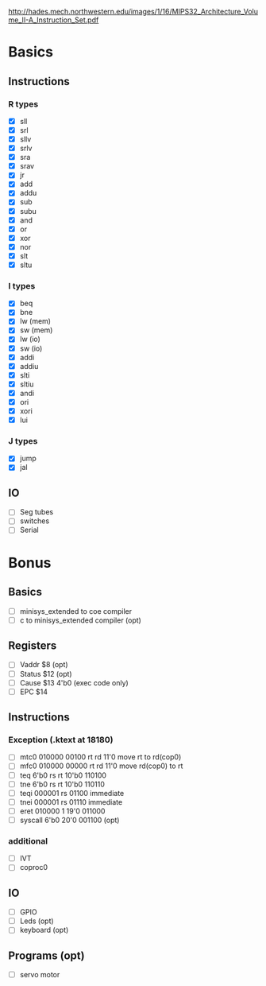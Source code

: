 http://hades.mech.northwestern.edu/images/1/16/MIPS32_Architecture_Volume_II-A_Instruction_Set.pdf

# Basics
## Instructions
### R types
- [x] sll
- [x] srl
- [x] sllv
- [x] srlv
- [x] sra
- [x] srav
- [x] jr
- [x] add
- [x] addu
- [x] sub
- [x] subu
- [x] and
- [x] or
- [x] xor
- [x] nor
- [x] slt
- [x] sltu

### I types
- [x] beq
- [x] bne
- [x] lw (mem)
- [x] sw (mem)
- [x] lw (io)
- [x] sw (io)
- [x] addi
- [x] addiu
- [x] slti
- [x] sltiu
- [x] andi
- [x] ori
- [x] xori
- [x] lui

### J types
- [x] jump
- [x] jal

## IO
- [ ] Seg tubes
- [ ] switches
- [ ] Serial
  
# Bonus

## Basics
- [ ] minisys_extended to coe compiler
- [ ] c to minisys_extended compiler (opt)

## Registers
- [ ] Vaddr $8 (opt)
- [ ] Status $12 (opt)
- [ ] Cause $13 4'b0 (exec code only)
- [ ] EPC $14

## Instructions

### Exception (.ktext at 18180)
- [ ] mtc0 010000 00100 rt rd 11'0 move rt to rd(cop0)
- [ ] mfc0 010000 00000 rt rd 11'0 move rd(cop0) to rt
- [ ] teq 6'b0 rs rt 10'b0 110100
- [ ] tne 6'b0 rs rt 10'b0 110110
- [ ] teqi 000001 rs 01100 immediate
- [ ] tnei 000001 rs 01110 immediate
- [ ] eret 010000 1 19'0 011000
- [ ] syscall 6'b0 20'0 001100 (opt)

### additional
- [ ] IVT
- [ ] coproc0

## IO
- [ ] GPIO
- [ ] Leds (opt)
- [ ] keyboard (opt)

## Programs (opt)
- [ ] servo motor
<!-- - [ ] Serial echo server -->
<!-- - [ ] M! U! G!!!!!!! -->
